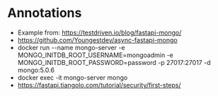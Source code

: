 # Annotations
* Example from: https://testdriven.io/blog/fastapi-mongo/
* https://github.com/Youngestdev/async-fastapi-mongo
* docker run --name mongo-server -e MONGO_INITDB_ROOT_USERNAME=mongoadmin -e MONGO_INITDB_ROOT_PASSWORD=password -p 27017:27017 -d mongo:5.0.6
* docker exec -it mongo-server mongo
* https://fastapi.tiangolo.com/tutorial/security/first-steps/
